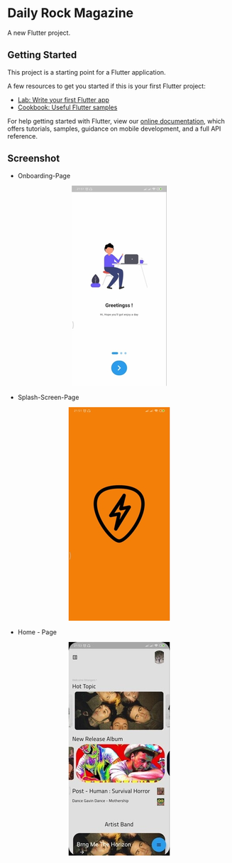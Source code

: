 # Daily Rock Magazine

A new Flutter project.

## Getting Started

This project is a starting point for a Flutter application.

A few resources to get you started if this is your first Flutter project:

- [Lab: Write your first Flutter app](https://flutter.dev/docs/get-started/codelab)
- [Cookbook: Useful Flutter samples](https://flutter.dev/docs/cookbook)

For help getting started with Flutter, view our
[online documentation](https://flutter.dev/docs), which offers tutorials,
samples, guidance on mobile development, and a full API reference.

## Screenshot
 
* Onboarding-Page
<center><img src="onboardPage.jpg"></center>

* Splash-Screen-Page
<center><img src="SplashScreen.jpg"></center>

* Home - Page 
<center><img src="home.jpg"></center>  
